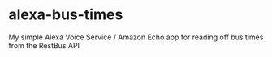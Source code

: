 # alexa-bus-times
My simple Alexa Voice Service / Amazon Echo app for reading off bus times from the RestBus API
